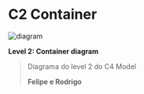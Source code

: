 # C2 Container

![diagram](https://www.plantuml.com/plantuml/svg/0/TLJ1Zjem4BqZyGykbx9IsLnwwccpITGYiPGkkrhr50t69LOTstBitTAg7rFjeH_2ZtKS0hKXvE9utfitdkT9RXeBnhfQ30TlkAJ2hHcfhDNDXoGny7AzuRPoAzSmGvMqJDfhgke4reQ3V1PEkoHxFra8aFRnRfO8iAon62fpfeNQrZv1j-h3mIpz-ldneNoQFdmgPyN7OfwFhtnykMqigyVw1TwHqU8f7U52HW5KtYedrs2sOyQWGRH8bwGGp1fEIUgi8iiA31jTaL_30S6dKmJDaPmkfkGUJ-LbjLA2O8U8l6ry2S_Ei37WafbyvLCoe1L3RhlwfBcQBB_CZgSA2b2m8DH6fMsX3EpkZzzwwWbJAik_SGeKElAy2-p-xbxx4hAAqUzJsIxATGNyPi8bISZ-LRcsAyFmUfw1uCqGRTW4q1B3VtRQiMwHtUt5y2Ki6vg0K8wT8UgN5JINR0YJ3buWvs9YV9Qo-677MJw_5MerhM73_DNYlizf3HlmmzIvjpXiBxLmv9yV9spYjn-oUoRsmxUVbtRwFUZZRIWO2ajr11tjFC-AXoF28oWsBYWGiKvzYlHYTqvw3nHZNj-8dVRNnubA7mpuFpE1H4_ssOSGq0zQbpZ3mGsJQ_oR_0C0)

**Level 2: Container diagram**

> Diagrama do level 2 do C4 Model
> 
> **Felipe e Rodrigo**